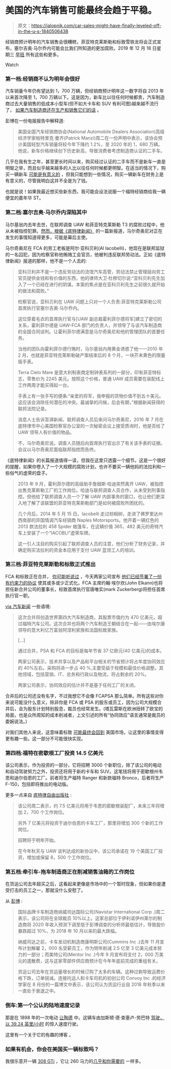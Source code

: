 # 美国的汽车销售可能最终会趋于平稳。

> 原文：<https://jalopnik.com/car-sales-might-have-finally-leveled-off-in-the-u-s-1840506438>

经销商预计明年的汽车销售会很糟糕，菲亚特克莱斯勒和标致雪铁龙将会正式宣布，塞尔吉奥·马尔乔内可能会比我们所知道的更加腐败。2019 年 12 月 18 日星期三 [早班](https://jalopnik.com/c/the-morning-shift) 所有这些和更多。

Watch

### **第一档:经销商不认为明年会很好**

汽车销量今年仍有望达到 1，700 万辆，但经销商预计明年这一数字将自 2013 年以来首次降至 1，700 万辆以下。这是因为，新车比以往任何时候都贵，汽车制造商过去大量销售的低成本小型车(但不如大卡车和 SUV 有利可图)越来越不流行了， [如果汽车制造商还在生产和销售它们的话](https://jalopnik.com/ford-and-gms-decision-to-abandon-small-cars-is-already-1839858417) 。

彭博在一份电报报告中解释道:

> 美国全国汽车经销商协会(National Automobile Dealers Association)高级经济学家帕特里克·曼齐(Patrick Manzi)周二在一份声明中表示，该协会预计美国轻型汽车销量将较今年下降约 1.2%，至 2020 年的 1，680 万辆。他说，新车价格继续创下历史新高，导致消费者考虑制造商认证的二手车。

几乎在我有生之年，甚至更长时间以来，购买经过认证的二手车而不是新车一直是明智之举，而且似乎越来越多的人比以往任何时候都更明智。在适当的情况下，购买一辆新车 [可能是有意义的](https://jalopnik.com/four-reasons-why-leasing-is-smarter-than-buying-1679962322) ，但我只能想到一些情况，购买一辆新车在财务上是有意义的，尽管我明白这并不全是为了钱。

也就是说！如果我最近想买些新东西，我可能会设法说服一个福特经销商给我一辆便宜的嘉年华 ST。

### **第二档:塞尔吉奥·马尔乔内深陷其中**

马尔基翁内去年去世，在联邦调查 UAW 和菲亚特克莱斯勒 T3 的腐败过程中，他从未被指控犯罪。[然而，根据《底特律新闻》](https://www.detroitnews.com/in-depth/business/autos/2019/12/18/greed-driven-alliance-fca-uaw-leaders-sparks-decade-corruption/2634016001/) 的一篇新报道，马尔奇奥尼对正在发生的事情知道得更多，可能是幕后主使。

马尔奇奥尼在 FCA 的劳工老板是阿尔·亚科贝利(Al Iacobelli)，他现在是联邦监狱的一名囚犯，因为检察官称他贿赂工会官员，他被判违反联邦劳动法。正如《底特律新闻》报道的那样，他不是一个人去的:

> 亚科贝利并不是一个违反劳动法的流氓汽车高管，劳动法禁止管理层向劳工官员提供金钱和有价值的东西，他的律师大卫·杜穆切尔说:“亚科贝利先生加入了一个已经在进行的阴谋。本案的焦点是在亚科贝利先生之前很久就开始的做法和腐败。”
> 
> 检察官说，亚科贝利在 UAW 问题上只对一个人负责:菲亚特克莱斯勒公司首席执行官塞尔吉奥·马尔乔内。
> 
> 这位穿着毛衣的首席执行官与[UAW 副总裁霍利菲尔德将军]建立了密切的关系，霍利菲尔德是 UAW-FCA 部门的负责人，并领导了与该汽车制造商的全国合同谈判。让霍利菲尔德满意是马尔奇奥尼和他的管理团队的首要任务。
> 
> 当他的团队向霍利菲尔德行贿时，马尔基翁内用黄金诱惑了他——2010 年 2 月，也就是菲亚特克莱斯勒破产案结束后的 8 个月，一块芥末黄色的限量版手表。
> 
> Terra Cielo Mare 是意大利制表商定制钟表系列的一部分，印有菲亚特标志，零售价为 2245 美元。按照这个价格，普通 UAW 成员需要在装配线上工作两周才能买得起一台。
> 
> 手表上有一张手写的便条:“亲爱的将军，我申报的货物价值不到五十美元。这应该会消除任何潜在的冲突。最诚挚的问候，后会有期，”根据新闻获得的联邦法院记录。
> 
> 消息人士告诉澎湃新闻，联邦调查人员后来问马尔奇奥尼，2016 年 7 月在底特律市中心美国检察官办公室的一次秘密会议上接受质询时，他是否给了 UAW 领导人有价值的物品。
> 
> 不，马尔奇奥尼说。调查人员随后向首席执行官出示了有关该手表的证据。会议以马尔奇奥尼面临联邦指控而告终。

《底特律新闻》的长篇报道值得一读，但我在这里只透露一个细节。这是一个很好的提醒，如果你卷入了一个大规模的腐败计划，也许不要买一辆他妈的法拉利和一些俗气的虚荣的盘子。

> 2013 年 9 月，霍利菲尔德的高级助手詹姆斯·哈迪突然离开 UAW，被指控出售克莱斯勒工厂的工作岗位。哈迪与联邦调查人员合作，从未受到刑事指控。但他给了联邦调查人员一个了解 UAW 内部事务的窗口，也让他们更深入地了解了该联盟的菲亚特克莱斯勒部门是如何被腐败所困扰的。
> 
> 几个月后，2014 年 5 月 15 日，Iacobelli 走过棕榈树，走进了佛罗里达州西南部的异国情调汽车经销商 Naples Motorsports。他开着一辆红色的 2013 款法拉利 458 Spider 敞篷车，在这辆价值 365，482 美元的奇特汽车上安装了一个“IACOBLI”虚荣车牌。
> 
> 这一引人注目的购买引起了联邦调查人员的注意，他们分析了财务记录，并确定购买法拉利的资金本应用于支付 UAW 蓝领工人的培训。

### **第三档:菲亚特克莱斯勒和标致正式推出**

FCA 和标致正在合并， [你可能听说过](https://jalopnik.com/fiat-chrysler-merges-with-peugeot-everything-you-need-1839499048) ，今天两家公司宣布 [他们已经签署了一份有约束力的协议](https://www.autonews.com/manufacturing/fiat-chrysler-psa-agree-binding-merger-deal) 使其或多或少正式化。FCA 主席约翰·埃尔坎(John Elkann)也将担任新合并公司的董事长，标致首席执行官唐唯实(mark Zuckerberg)将担任首席执行官一职。

[via 汽车新闻](https://www.autonews.com/manufacturing/fiat-chrysler-psa-agree-binding-merger-deal) 一些语境:

> 这次合并将创造世界第四大汽车制造商，其股票市值约为 470 亿美元，超过福特汽车公司。这次合并也将两个汽车制造王朝结合在一起——由埃尔康领导的意大利亿万富翁阿涅利家族和法国标致家族。
> 
> [...]
> 
> 通过合并，PSA 和 FCA 的目标是每年节省 37 亿欧元(40 亿美元)的成本。
> 
> 两家公司表示，技术共享以及产品和平台相关的节省预计将占年度协同效应的 40%左右。采购将进一步占 40 %,主要受益于规模和最佳价格调整。其他领域，包括营销、IT、总务和行政以及物流，将占剩余的 20%。
> 
> 两家公司表示，协同效应的估计并不是基于任何工厂的关闭。

合并后的公司还没有名字，不过我想它不会像 FCAPSA 那么简单。所有这些对你来说可能没什么意义，除非你是 FCA 或 PSA 的股东或员工，因为公司大规模合并后，会为股东计划特别股息，裁员也经常发生。(塔瓦雷斯在欧洲扭转了欧宝的局面，也是众所周知的成本削减者，上文引述的所有“协同效应”语言通常是裁员的委婉说法。)

对我们其他人来说，这意味着标致 [可能最终会回到](https://jalopnik.com/peugeot-citroen-is-coming-back-to-the-u-s-so-what-do-1822298650) 美国市场，让这里的事情变得更有趣一些。这一部分不可能很快实现。

### **第四档:福特在密歇根工厂投资 14.5 亿美元**

该公司表示，作为投资的一部分，它将招聘 3000 个新职位，除了该公司的电动和自动驾驶努力之外，投资还将用于新的卡车和 SUV。这笔钱将用于密歇根州韦恩和迪尔伯恩的工厂。前者将生产福特 Ranger 和新款福特 Bronco，后者将生产 F-150，包括即将推出的电动版。

更多一点来自 [底特律自由出版社](https://www.freep.com/story/money/cars/ford/2019/12/17/ford-michigan-assembly-dearborn-truck-plant/2675193001/) :

> 该公司周二表示，约 7.5 亿美元将用于韦恩的密歇根装配厂，未来三年将增加 2，700 个工作岗位。
> 
> 另外 7 亿美元将投资于迪尔伯恩的卡车工厂，那里将增加 300 个新的工作岗位。
> 
> 招聘将于明年开始。
> 
> 在今年秋天与 UAW 谈判达成的新协议中，该公司承诺在 19 个美国工厂投资，增加或保留 8，500 个工作岗位。

### **第五档:牵引车-拖车制造商正在削减销售油箱的工作岗位**

在货运公司去年超买之后，这看起来更像是市场中的一个暂时现象，但如果你是遭受打击的员工之一，那就没什么安慰了。

从 [彭博](https://www.bloomberg.com/news/articles/2019-12-17/truckmakers-slash-jobs-by-the-thousands-as-semi-orders-dry-up) :

> 国际品牌卡车制造商纳威司达国际公司(Navistar International Corp .)周二表示，该公司将在全球裁员 10%以上。这家总部位于伊利诺伊州莱尔的制造商将 2020 年收入预测下调至低于彭博调查的分析师最低估计，导致股价暴跌超过 10%，为 2018 年 10 月以来的最大跌幅。
> 
> 纳威司达之前，卡车发动机制造商康明斯公司(Cummins Inc .)去年 11 月宣布计划解雇 2，000 名受薪员工，作为明年削减 2.5 亿至 3 亿美元成本努力的一部分；而美特公司(Meritor Inc .)今年 9 月宣布将支付 2，000 万美元的遣散费，这与这家零部件供应商预计在今年年底前完成的重组有关。
> 
> 货运公司去年在货运量增长的时候订购了太多的车辆。这种过剩导致运费价格下跌，订单锐减。连接托运人和卡车司机的初创公司 Convoy Inc .的经济学家在 8 月份的一篇博文中表示，该公司认为货运行业自 2018 年秋季以来一直处于衰退之中。

### **倒车:第一个公认的陆地速度记录**

那是在 1898 年的一次电动 [让陶德](http://www.gregwapling.com/hotrod/land-speed-racing-history/land-speed-racing-jeantaud.html) 中。这辆车由加斯顿·德·查塞卢-劳巴特 [驾驶，以 39.24 英里/小时](https://www.guinnessworldrecords.com/world-records/first-recognized-land-speed-record/) 的惊人速度行驶。

这里有一个关于它的有趣的博客 。

### 如果有机会，你会在美国买一辆标致吗？

我很乐意开一辆 [308 GTi](https://www.peugeot.co.uk/showroom/308/gti-by-peugeot-sport/) ，它让 260 马力的[几乎和你需要的](https://jalopnik.com/i-have-determined-the-correct-amount-of-horsepower-1821531670) 一样多。